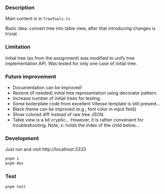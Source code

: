 ### Description

Main content is in `TreeTools.ts`

Basic idea: convert tree into table view, after that introducing changes is trivial.

### Limitation

Initial tree (as from the assignment) was modified to unify tree implementation API.
Was tested for only one case of initial tree.

### Future improvement

 - Documentation can be improved!
 - Restore (if needed) initial tree representation using decorator pattern.
 - Increase number of initial trees for testing.
 - Some boilerplate code from excellent Vitesse template is still present...
 - Black theme can be improved (e.g., font color in input field)
 - Show colored diff instead of raw tree JSON.
 - Table view is a bit cryptic... However, it is rather convenient for troubleshooting. Note, x: holds the index of the child below...


### Development

Just run and visit http://localhost:3333

```bash
pnpm i
pnpm dev
```

### Test

```bash
pnpm test
```


